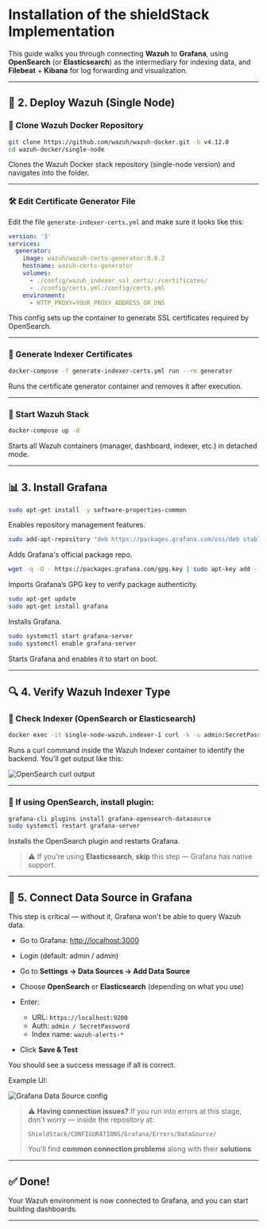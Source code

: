 # Installation of the shieldStack Implementation

This guide walks you through connecting **Wazuh** to **Grafana**, using **OpenSearch** (or **Elasticsearch**) as the intermediary for indexing data, and **Filebeat** + **Kibana** for log forwarding and visualization.

---


## 🧱 2. Deploy Wazuh (Single Node)

### 🔁 Clone Wazuh Docker Repository

```bash
git clone https://github.com/wazuh/wazuh-docker.git -b v4.12.0
cd wazuh-docker/single-node
```

Clones the Wazuh Docker stack repository (single-node version) and navigates into the folder.

---

### 🛠️ Edit Certificate Generator File

Edit the file `generate-indexer-certs.yml` and make sure it looks like this:

```yaml
version: '3'
services:
  generator:
    image: wazuh/wazuh-certs-generator:0.0.2
    hostname: wazuh-certs-generator
    volumes:
      - ./config/wazuh_indexer_ssl_certs/:/certificates/
      - ./config/certs.yml:/config/certs.yml
    environment:
      - HTTP_PROXY=YOUR_PROXY_ADDRESS_OR_DNS
```

This config sets up the container to generate SSL certificates required by OpenSearch.

---

### 🔐 Generate Indexer Certificates

```bash
docker-compose -f generate-indexer-certs.yml run --rm generator
```

Runs the certificate generator container and removes it after execution.

---

### 🚀 Start Wazuh Stack

```bash
docker-compose up -d
```

Starts all Wazuh containers (manager, dashboard, indexer, etc.) in detached mode.

---

## 📊 3. Install Grafana

```bash
sudo apt-get install -y software-properties-common
```

Enables repository management features.

```bash
sudo add-apt-repository "deb https://packages.grafana.com/oss/deb stable main"
```

Adds Grafana's official package repo.

```bash
wget -q -O - https://packages.grafana.com/gpg.key | sudo apt-key add -
```

Imports Grafana’s GPG key to verify package authenticity.

```bash
sudo apt-get update
sudo apt-get install grafana
```

Installs Grafana.

```bash
sudo systemctl start grafana-server
sudo systemctl enable grafana-server
```

Starts Grafana and enables it to start on boot.

---

## 🔍 4. Verify Wazuh Indexer Type

### 🧪 Check Indexer (OpenSearch or Elasticsearch)

```bash
docker exec -it single-node-wazuh.indexer-1 curl -k -u admin:SecretPassword https://localhost:9200
```

Runs a curl command inside the Wazuh Indexer container to identify the backend. You'll get output like this:

![OpenSearch curl output](https://github.com/user-attachments/assets/52bef2d7-7ef1-4393-8bde-b50d386f243b)

---

### 🧩 If using **OpenSearch**, install plugin:

```bash
grafana-cli plugins install grafana-opensearch-datasource
sudo systemctl restart grafana-server
```

Installs the OpenSearch plugin and restarts Grafana.

> ⚠️ If you're using **Elasticsearch**, **skip** this step — Grafana has native support.

---

## 🔗 5. Connect Data Source in Grafana

This step is critical — without it, Grafana won't be able to query Wazuh data.

* Go to Grafana: [http://localhost:3000](http://localhost:3000)
* Login (default: admin / admin)
* Go to **Settings → Data Sources → Add Data Source**
* Choose **OpenSearch** or **Elasticsearch** (depending on what you use)
* Enter:

  * URL: `https://localhost:9200`
  * Auth: `admin / SecretPassword`
  * Index name: `wazuh-alerts-*`
* Click **Save & Test**

You should see a success message if all is correct.

Example UI:

![Grafana Data Source config](https://github.com/user-attachments/assets/78993653-65ef-4dd4-8102-a08841913961)

> ⚠️ **Having connection issues?**
> If you run into errors at this stage, don't worry — inside the repository at:
>
> `ShieldStack/CONFIGURATIONS/Grafana/Errors/DataSource/`
>
> You’ll find **common connection problems** along with their **solutions**

---

## ✅ Done!

Your Wazuh environment is now connected to Grafana, and you can start building dashboards.

---






